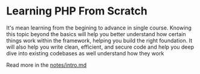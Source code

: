 
# Learning PHP From Scratch
It's mean learning from the begining to advance in single course. Knowing this topic beyond the basics will help you better understand how certain things work within the framework, helping you build the right foundation. It will also help you write clean, efficient, and secure code and help you deep dive into existing codebases as well understand how they work

Read more in the [notes/intro.md](https://github.com/apelbeku/php/notes/intro.md)